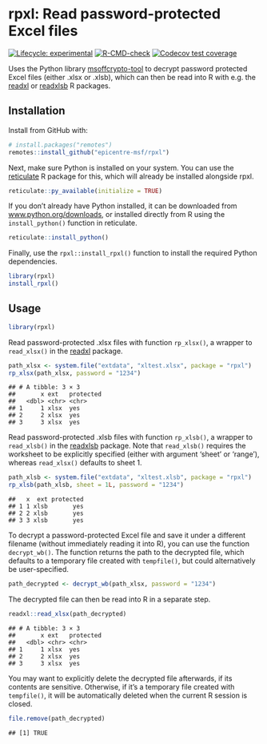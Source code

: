 
<!-- README.md is generated from README.Rmd. Please edit that file -->

# rpxl: Read password-protected Excel files

<!-- badges: start -->

[![Lifecycle:
experimental](https://img.shields.io/badge/lifecycle-experimental-orange.svg)](https://www.tidyverse.org/lifecycle/#experimental)
[![R-CMD-check](https://github.com/epicentre-msf/rpxl/actions/workflows/R-CMD-check.yaml/badge.svg)](https://github.com/epicentre-msf/rpxl/actions/workflows/R-CMD-check.yaml)
[![Codecov test
coverage](https://codecov.io/gh/epicentre-msf/rpxl/branch/main/graph/badge.svg)](https://app.codecov.io/gh/epicentre-msf/rpxl?branch=main)
<!-- badges: end -->

Uses the Python library
[msoffcrypto-tool](https://pypi.org/project/msoffcrypto-tool/) to
decrypt password protected Excel files (either .xlsx or .xlsb), which
can then be read into R with e.g. the
[readxl](https://readxl.tidyverse.org/) or
[readxlsb](https://github.com/velofrog/readxlsb) R packages.

## Installation

Install from GitHub with:

``` r
# install.packages("remotes")
remotes::install_github("epicentre-msf/rpxl")
```

Next, make sure Python is installed on your system. You can use the
[reticulate](https://rstudio.github.io/reticulate/index.html) R package
for this, which will already be installed alongside rpxl.

``` r
reticulate::py_available(initialize = TRUE)
```

If you don’t already have Python installed, it can be downloaded from
www.python.org/downloads, or installed directly from R using the
`install_python()` function in reticulate.

``` r
reticulate::install_python()
```

Finally, use the `rpxl::install_rpxl()` function to install the required
Python dependencies.

``` r
library(rpxl)
install_rpxl()
```

## Usage

``` r
library(rpxl)
```

Read password-protected .xlsx files with function `rp_xlsx()`, a wrapper
to `read_xlsx()` in the [readxl](https://readxl.tidyverse.org/) package.

``` r
path_xlsx <- system.file("extdata", "xltest.xlsx", package = "rpxl")
rp_xlsx(path_xlsx, password = "1234")
```

    ## # A tibble: 3 × 3
    ##       x ext   protected
    ##   <dbl> <chr> <chr>    
    ## 1     1 xlsx  yes      
    ## 2     2 xlsx  yes      
    ## 3     3 xlsx  yes

Read password-protected .xlsb files with function `rp_xlsb()`, a wrapper
to `read_xlsb()` in the [readxlsb](https://github.com/velofrog/readxlsb)
package. Note that `read_xlsb()` requires the worksheet to be explicitly
specified (either with argument ‘sheet’ or ‘range’), whereas
`read_xlsx()` defaults to sheet 1.

``` r
path_xlsb <- system.file("extdata", "xltest.xlsb", package = "rpxl")
rp_xlsb(path_xlsb, sheet = 1L, password = "1234")
```

    ##   x  ext protected
    ## 1 1 xlsb       yes
    ## 2 2 xlsb       yes
    ## 3 3 xlsb       yes

To decrypt a password-protected Excel file and save it under a different
filename (without immediately reading it into R), you can use the
function `decrypt_wb()`. The function returns the path to the decrypted
file, which defaults to a temporary file created with `tempfile()`, but
could alternatively be user-specified.

``` r
path_decrypted <- decrypt_wb(path_xlsx, password = "1234")
```

The decrypted file can then be read into R in a separate step.

``` r
readxl::read_xlsx(path_decrypted)
```

    ## # A tibble: 3 × 3
    ##       x ext   protected
    ##   <dbl> <chr> <chr>    
    ## 1     1 xlsx  yes      
    ## 2     2 xlsx  yes      
    ## 3     3 xlsx  yes

You may want to explicitly delete the decrypted file afterwards, if its
contents are sensitive. Otherwise, if it’s a temporary file created with
`tempfile()`, it will be automatically deleted when the current R
session is closed.

``` r
file.remove(path_decrypted)
```

    ## [1] TRUE
